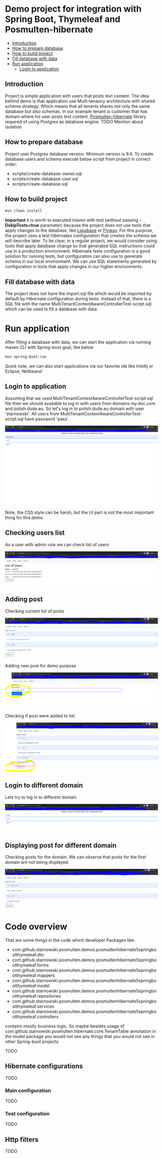 # Demo project for integration with Spring Boot, Thymeleaf and Posmulten-hibernate

* [Introduction](#introduction)
* [How to prepare database](#how-to-prepare-database)
* [How to build project](#how-to-build-project)
* [Fill database with data](#fill-database-with-data)
* [Run application](#run-application)
   * [Login to application](#login-to-application)

## Introduction
Project is simple application with users that posts text content. 
The idea behind demo is that application use Multi-tenancy architecture with shared schema strategy.
Which means that all tenants shares not only the same database but also schemas.
In our example tenant is customer that has domain where his user posts text content.
[Posmulten-hibernate](https://github.com/starnowski/posmulten-hibernate) library required of using Postgres as database engine.
TODO Mention about isolation

## How to prepare database
Project user Postgres database version. Minimum version is 9.6.
To create database users and schema execute below script from project in correct order:

- scripts/create-database-owner.sql
- scripts/create-database-user.sql
- scripts/create-database.sql

## How to build project
```bash
mvn clean install
```
**Important** it is worth to executed maven with test (without passing **-DskipTests=true** parameter) because the project does not use tools that apply changes to the database, like [Liquibase](https://www.liquibase.org/) or [Flyway](https://flywaydb.org/).
For this purpose, the project uses a test hibernates configuration that creates the schema we will describe later.
To be clear, in a regular project, we would consider using tools that apply database change so that generated SQL instructions could use in a production environment.
Hibernate tests configuration is a good solution for running tests, but configuration can also use to generate schema in our local environment.
We can use SQL statements generated by configuration in tools that apply changes in our higher environments.
 
## Fill database with data
The project does not have the import.sql file which would be imported by default by Hibernate configuration during tests.
Instead of that, there is a SQL file with the name MultiTenantContextAwareControllerTest-script.sql which can be used to fill a database with data.

# Run application
After filling a database with data, we can start the application via running maven CLI with Spring-boot goal, like below

```bash
mvn spring-boot:run
```

Quick note, we can also start applications via our favorite ide like Intellij or Eclipse, Netbeans!

## Login to application

Assuming that we used MultiTenantContextAwareControllerTest-script.sql file then we should available to log in with users from domains my.doc.com and polish.dude.eu.
So let's log in to polish.dude.eu domain with user 'starnowski'. All users from MultiTenantContextAwareControllerTest-script.sql have password 'pass'.

<p align="center">
  <img src="images/01_login.PNG">
</p>

Note, the CSS style can be harsh, but the UI part is not the most important thing for this demo.

## Checking users list

As a user with admin role we can check list of users 

<p align="center">
  <img src="images/02_list_of_users.PNG">
</p>

## Adding post

Checking current list of posts

<p align="center">
  <img src="images/03_list_of_posts.PNG">
</p>

Adding new post for demo purpose

<p align="center">
  <img src="images/04_add_posts.PNG">
</p>

Checking if post were added to list

<p align="center">
  <img src="images/05_list_of_posts.PNG">
</p>

## Login to different domain

Lets try to log in to different domain

<p align="center">
  <img src="images/06_login_to_different_domain.PNG">
</p>

## Displaying post for different domain

Checking posts for the domain.
We can observe that posts for the first domain are not being displayed.

<p align="center">
  <img src="images/07_display_posts_for_different_domain.PNG">
</p>

# Code overview

That are some things in the code which developer 
Packages like:

- com.github.starnowski.posmulten.demos.posmultenhibernate5springbootthymeleaf.dto
- com.github.starnowski.posmulten.demos.posmultenhibernate5springbootthymeleaf.forms
- com.github.starnowski.posmulten.demos.posmultenhibernate5springbootthymeleaf.mappers
- com.github.starnowski.posmulten.demos.posmultenhibernate5springbootthymeleaf.model
- com.github.starnowski.posmulten.demos.posmultenhibernate5springbootthymeleaf.repositories
- com.github.starnowski.posmulten.demos.posmultenhibernate5springbootthymeleaf.services
- com.github.starnowski.posmulten.demos.posmultenhibernate5springbootthymeleaf.controllers

contains mostly business logic. 
So maybe besides usage of com.github.starnowski.posmulten.hibernate.core.TenantTable annotation in the model package you would not see any things that you would not see in other Spring-boot projects.



TODO

## Hibernate configurations

TODO

### Main configuration

TODO

### Test configuration

TODO

## Http filters

TODO
